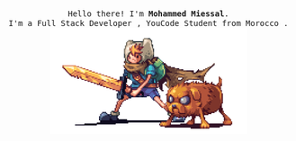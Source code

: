 <p align="center">
  <br>
  <samp>
<!--     Hello there! I'm <b><a rel="nofollow noopener noreferrer" target="_blank" href="https://tanx.dev">Tan</a></b>. -->
     Hello there! I'm <b><a rel="nofollow noopener noreferrer"  >Mohammed Miessal</a></b>.
    <br>I'm a Full Stack  Developer , YouCode Student from Morocco .<br>

</samp>

  <img src="https://github.com/selimdoyranli/selimdoyranli/blob/master/preview.gif" width="350" />

</p>



